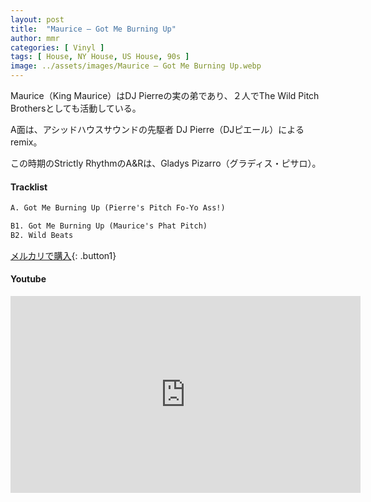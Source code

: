 ```yaml
---
layout: post
title:  "Maurice – Got Me Burning Up"
author: mmr
categories: [ Vinyl ]
tags: [ House, NY House, US House, 90s ]
image: ../assets/images/Maurice – Got Me Burning Up.webp
---
```


Maurice（King Maurice）はDJ Pierreの実の弟であり、２人でThe Wild Pitch Brothersとしても活動している。

A面は、アシッドハウスサウンドの先駆者 DJ Pierre（DJピエール）によるremix。

この時期のStrictly RhythmのA&Rは、Gladys Pizarro（グラディス・ピサロ）。

#### Tracklist
```md
A. Got Me Burning Up (Pierre's Pitch Fo-Yo Ass!)

B1. Got Me Burning Up (Maurice's Phat Pitch)
B2. Wild Beats
```

[メルカリで購入](https://jp.mercari.com/item/m92108192897?afid=6142608987){: .button1}

#### Youtube 
<iframe width="560" height="315" src="https://www.youtube.com/embed/hy8tjQq64y8?si=AK84Ypa4mw27tMmG" title="YouTube video player" frameborder="0" allow="accelerometer; autoplay; clipboard-write; encrypted-media; gyroscope; picture-in-picture; web-share" referrerpolicy="strict-origin-when-cross-origin" allowfullscreen></iframe>